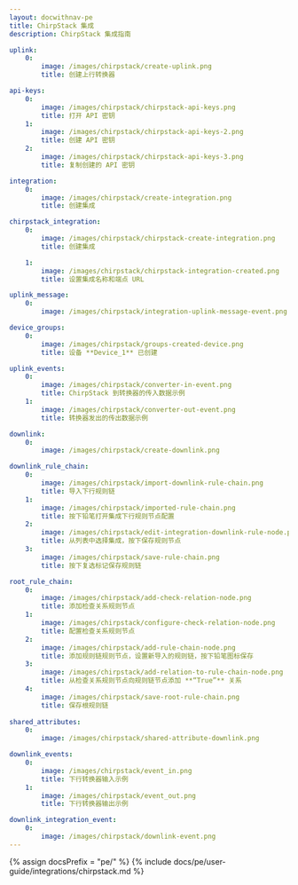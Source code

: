 ```yaml
---
layout: docwithnav-pe 
title: ChirpStack 集成 
description: ChirpStack 集成指南 

uplink:
    0:
        image: /images/chirpstack/create-uplink.png
        title: 创建上行转换器

api-keys:
    0:
        image: /images/chirpstack/chirpstack-api-keys.png
        title: 打开 API 密钥
    1:
        image: /images/chirpstack/chirpstack-api-keys-2.png
        title: 创建 API 密钥
    2:
        image: /images/chirpstack/chirpstack-api-keys-3.png
        title: 复制创建的 API 密钥

integration:
    0:
        image: /images/chirpstack/create-integration.png
        title: 创建集成

chirpstack_integration:
    0:
        image: /images/chirpstack/chirpstack-create-integration.png
        title: 创建集成

    1:
        image: /images/chirpstack/chirpstack-integration-created.png
        title: 设置集成名称和端点 URL

uplink_message:
    0:
        image: /images/chirpstack/integration-uplink-message-event.png

device_groups:
    0:
        image: /images/chirpstack/groups-created-device.png
        title: 设备 **Device_1** 已创建 

uplink_events:
    0:
        image: /images/chirpstack/converter-in-event.png
        title: ChirpStack 到转换器的传入数据示例
    1:
        image: /images/chirpstack/converter-out-event.png
        title: 转换器发出的传出数据示例 

downlink:
    0:
        image: /images/chirpstack/create-downlink.png

downlink_rule_chain:
    0:
        image: /images/chirpstack/import-downlink-rule-chain.png
        title: 导入下行规则链 
    1:
        image: /images/chirpstack/imported-rule-chain.png
        title: 按下铅笔打开集成下行规则节点配置
    2:
        image: /images/chirpstack/edit-integration-downlink-rule-node.png
        title: 从列表中选择集成，按下保存规则节点 
    3:
        image: /images/chirpstack/save-rule-chain.png
        title: 按下复选标记保存规则链

root_rule_chain:
    0:
        image: /images/chirpstack/add-check-relation-node.png
        title: 添加检查关系规则节点
    1:
        image: /images/chirpstack/configure-check-relation-node.png
        title: 配置检查关系规则节点
    2:
        image: /images/chirpstack/add-rule-chain-node.png
        title: 添加规则链规则节点，设置新导入的规则链，按下铅笔图标保存
    3:
        image: /images/chirpstack/add-relation-to-rule-chain-node.png
        title: 从检查关系规则节点向规则链节点添加 **“True”** 关系
    4:
        image: /images/chirpstack/save-root-rule-chain.png
        title: 保存根规则链
                                
shared_attributes:
    0:
        image: /images/chirpstack/shared-attribute-downlink.png

downlink_events:
    0:
        image: /images/chirpstack/event_in.png
        title: 下行转换器输入示例
    1:
        image: /images/chirpstack/event_out.png
        title: 下行转换器输出示例

downlink_integration_event:
    0:
        image: /images/chirpstack/downlink-event.png
---
```

{% assign docsPrefix = "pe/" %}
{% include docs/pe/user-guide/integrations/chirpstack.md %}